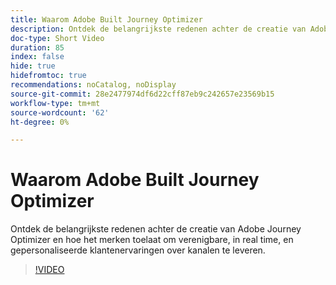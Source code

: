 ```yaml
---
title: Waarom Adobe Built Journey Optimizer
description: Ontdek de belangrijkste redenen achter de creatie van Adobe Journey Optimizer en hoe het merken toelaat om verenigbare, in real time, en gepersonaliseerde klantenervaringen over kanalen te leveren.
doc-type: Short Video
duration: 85
index: false
hide: true
hidefromtoc: true
recommendations: noCatalog, noDisplay
source-git-commit: 28e2477974df6d22cff87eb9c242657e23569b15
workflow-type: tm+mt
source-wordcount: '62'
ht-degree: 0%

---
```



# Waarom Adobe Built Journey Optimizer

Ontdek de belangrijkste redenen achter de creatie van Adobe Journey Optimizer en hoe het merken toelaat om verenigbare, in real time, en gepersonaliseerde klantenervaringen over kanalen te leveren.

<!-- 62_S520_3442520_84_why-adobe-built-journey-optimizer -->
>[!VIDEO](https://video.tv.adobe.com/v/3458179/?learn=on&enablevpops=true)
